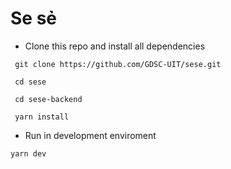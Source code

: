 # Se sẻ

- Clone this repo and install all dependencies

```shell
 git clone https://github.com/GDSC-UIT/sese.git

 cd sese
 
 cd sese-backend

 yarn install
```

- Run in development enviroment

```shell
yarn dev
```
